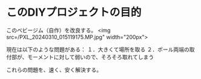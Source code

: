 # このDIYプロジェクトの目的
このベビージム（自作）を改良する。
<img src=/PXL_20240310_015119175.MP.jpg" width="200px">

現在は以下のような問題がある：
１．大きくて場所を取る
２．ポール両端の取付部が、モーメントに対して弱いので、そろそろ取れてしまう

これらの問題を、速く、安く解決する。
